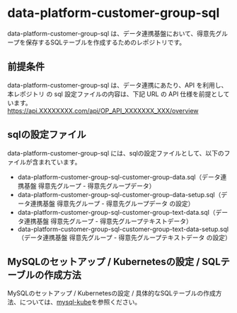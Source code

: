 # data-platform-customer-group-sql 

data-platform-customer-group-sql は、データ連携基盤において、得意先グループを保存するSQLテーブルを作成するためのレポジトリです。   

## 前提条件  
data-platform-customer-group-sql  は、データ連携にあたり、API を利用し、本レポジトリ の sql 設定ファイルの内容は、下記 URL の API 仕様を前提としています。  
https://api.XXXXXXXX.com/api/OP_API_XXXXXXX_XXX/overview 

## sqlの設定ファイル

data-platform-customer-group-sql には、sqlの設定ファイルとして、以下のファイルが含まれています。    

* data-platform-customer-group-sql-customer-group-data.sql（データ連携基盤 得意先グループ - 得意先グループデータ）
* data-platform-customer-group-sql-customer-group-data-setup.sql（データ連携基盤 得意先グループ - 得意先グループデータ の設定）
* data-platform-customer-group-sql-customer-group-text-data.sql（データ連携基盤 得意先グループ - 得意先グループテキストデータ）
* data-platform-customer-group-sql-customer-group-text-data-setup.sql（データ連携基盤 得意先グループ - 得意先グループテキストデータ の設定）

## MySQLのセットアップ / Kubernetesの設定 / SQLテーブルの作成方法

MySQLのセットアップ / Kubernetesの設定 / 具体的なSQLテーブルの作成方法、については、[mysql-kube](https://github.com/latonaio/mysql-kube)を参照ください。  